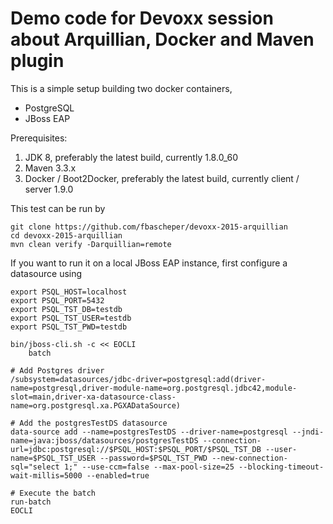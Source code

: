 # Demo code for Devoxx session about Arquillian, Docker and Maven plugin

This is a simple setup building two docker containers, 

 * PostgreSQL
 * JBoss EAP

Prerequisites:

 1. JDK 8, preferably the latest build, currently 1.8.0_60
 2. Maven 3.3.x
 3. Docker / Boot2Docker, preferably the latest build, currently client / server 1.9.0
 
This test can be run by

    git clone https://github.com/fbascheper/devoxx-2015-arquillian
    cd devoxx-2015-arquillian
    mvn clean verify -Darquillian=remote

If you want to run it on a local JBoss EAP instance, first configure a datasource using

    export PSQL_HOST=localhost
    export PSQL_PORT=5432
    export PSQL_TST_DB=testdb
    export PSQL_TST_USER=testdb
    export PSQL_TST_PWD=testdb

    bin/jboss-cli.sh -c << EOCLI
        batch

    # Add Postgres driver
    /subsystem=datasources/jdbc-driver=postgresql:add(driver-name=postgresql,driver-module-name=org.postgresql.jdbc42,module-slot=main,driver-xa-datasource-class-name=org.postgresql.xa.PGXADataSource)

    # Add the postgresTestDS datasource
    data-source add --name=postgresTestDS --driver-name=postgresql --jndi-name=java:jboss/datasources/postgresTestDS --connection-url=jdbc:postgresql://$PSQL_HOST:$PSQL_PORT/$PSQL_TST_DB --user-name=$PSQL_TST_USER --password=$PSQL_TST_PWD --new-connection-sql="select 1;" --use-ccm=false --max-pool-size=25 --blocking-timeout-wait-millis=5000 --enabled=true

    # Execute the batch
    run-batch
    EOCLI
